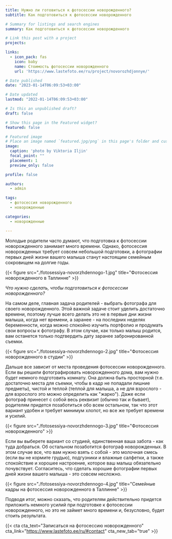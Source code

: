 ```yaml
---
title: Нужно ли готовиться к фотосессии новорожденного?
subtitle: Как подготовиться к фотосессии новорожденного

# Summary for listings and search engines
summary: Как подготовиться к фотосессии новорожденного

# Link this post with a project
projects: 

links:
  - icon_pack: fas
    icon: baby
    name: Стоимость фотосессии новорожденного
    url: 'https://www.lastefoto.ee/ru/project/novorozhdjonnye/'

# Date published
date: "2023-01-14T06:09:53+03:00"

# Date updated
lastmod: "2022-01-14T06:09:53+03:00"

# Is this an unpublished draft?
draft: false

# Show this page in the Featured widget?
featured: false

# Featured image
# Place an image named `featured.jpg/png` in this page's folder and customize its options here.
image:
  caption: 'photo by Viktoria Iljin'
  focal_point: ""
  placement: 1
  preview_only: false

profile: false

authors:
  - admin

tags:
  - фотосессия новорожденного
  - новорожденные

categories:
  - новорожденные

---
```

Молодые родители часто думают, что подготовка к фотосессии новорожденного занимает много времени. Однако, фотосессия новорожденных требует совсем небольшой подготовки, а фотографии первых дней жизни вашего малыша станут настоящим семейным сокровищем на долгие годы.

{{< figure src="./fotosessiya-novorzhdennogo-1.jpg" title="Фотосессия новорожденного в Таллинне" >}}

_Что нужно сделать, чтобы подготовиться к фотосессии новорожденного?_

На самом деле, главная задача родителей - выбрать фотографа для своего новорожденного. Этой важной задаче стоит уделить достаточно времени, поэтому лучше всего делать это не в первые дни жизни малыша, когда нет времени, а заранее - на последних неделях беременности, когда можно спокойно изучить портфолио и продумать свои вопросы к фотографу. В этом случае, как только малыш родится, вам останется только подтвердить дату заранее забронированной съемки.

{{< figure src="./fotosessiya-novorzhdennogo-2.jpg" title="Фотосессия новорожденного в студии" >}}

Дальше все зависит от места проведения фотосессии новорожденного. Если вы решили фотографировать новорожденного дома, вам нужно будет немного подготовить комнату. Она должна быть просторной (т.е. достаточно места для съемки, чтобы в кадр не попадали лишние предметы), чистой и теплой (теплой для малыша, а не для взрослого - для взрослого это можно определить как "жарко").  Даже если фотограф принесет с собой весь реквизит (обычно так и бывает), родителям придется позаботиться обо всем остальном, так что этот вариант удобен и требует минимум хлопот, но все же требует времени и усилий.

{{< figure src="./fotosessiya-novorzhdennogo-3.jpg" title="Фотосессия новорожденного" >}}

Если вы выберете вариант со студией, единственная ваша забота - как туда добраться. Об остальном позаботится фотограф новорожденных. В этом случае все, что вам нужно взять с собой - это молочная смесь (если вы не кормите грудью), подгузники и влажные салфетки, а также спокойствие и хорошее настроение, которое ваш малыш обязательно почувствует. Согласитесь, что сделать хорошие фотографии первых дней жизни вашего малыша - это совсем несложно.

{{< figure src="./fotosessiya-novorzhdennogo-4.jpg" title="Семейные кадры на фотосессия новорожденного в Таллинне" >}}

Подводя итог, можно сказать, что родителям действительно придется приложить немного усилий при подготовке к фотосессии новорожденного, но это не займет много времени и, безусловно, будет стоить результата.

{{< cta cta_text="Записаться на фотосессию новорожденного" cta_link="https://www.lastefoto.ee/ru/#contact" cta_new_tab="true" >}}
